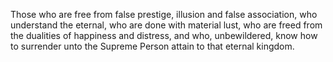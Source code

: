 Those who are free from false prestige, illusion and false association, who understand the eternal, who are done with material lust, who are freed from the dualities of happiness and distress, and who, unbewildered, know how to surrender unto the Supreme Person attain to that eternal kingdom.